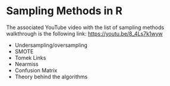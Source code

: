 # Sampling Methods in R
The associated YouTube video with the list of sampling methods walkthrough is the following link: https://youtu.be/8_4Ls7k1wyw
- Undersampling/oversampling
- SMOTE
- Tomek Links
- Nearmiss
- Confusion Matrix
- Theory behind the algorithms
